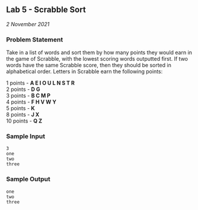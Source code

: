 ## Lab 5 - Scrabble Sort
*2 November 2021*

### Problem Statement
<!---Problem Statement here--->
Take in a list of words and sort them by how many points they would earn in the game of Scrabble, with the lowest scoring words outputted first. If two words have the same Scrabble score, then they should be sorted in alphabetical order. Letters in Scrabble earn the following points:

1 points - **A E I O U L N S T R**\
2 points - **D G**\
3 points - **B C M P**\
4 points - **F H V W Y**\
5 points - **K**\
8 points - **J X**\
10 points - **Q Z**

### Sample Input
```
3
one
two
three
```

### Sample Output
```
one
two
three
```